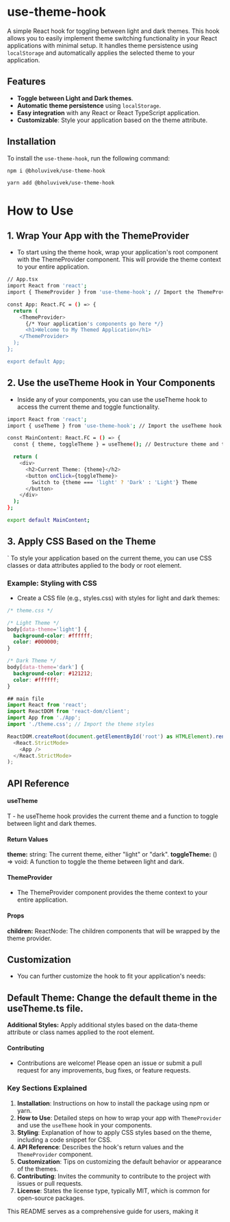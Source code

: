 # use-theme-hook

A simple React hook for toggling between light and dark themes. This hook allows you to easily implement theme switching functionality in your React applications with minimal setup. It handles theme persistence using `localStorage` and automatically applies the selected theme to your application.

## Features

- **Toggle between Light and Dark themes**.
- **Automatic theme persistence** using `localStorage`.
- **Easy integration** with any React or React TypeScript application.
- **Customizable**: Style your application based on the theme attribute.

## Installation

To install the `use-theme-hook`, run the following command:

```bash
npm i @bholuvivek/use-theme-hook
```

```bash
yarn add @bholuvivek/use-theme-hook
```

# How to Use

## 1. Wrap Your App with the ThemeProvider
- To start using the theme hook, wrap your application's root component with the ThemeProvider component. This will provide the theme context to your entire application.

```bash
// App.tsx
import React from 'react';
import { ThemeProvider } from 'use-theme-hook'; // Import the ThemeProvider from the package

const App: React.FC = () => {
  return (
    <ThemeProvider>
      {/* Your application's components go here */}
      <h1>Welcome to My Themed Application</h1>
    </ThemeProvider>
  );
};

export default App;
```


## 2. Use the useTheme Hook in Your Components
- Inside any of your components, you can use the useTheme hook to access the current theme and toggle functionality.

```bash
import React from 'react';
import { useTheme } from 'use-theme-hook'; // Import the useTheme hook from the package

const MainContent: React.FC = () => {
  const { theme, toggleTheme } = useTheme(); // Destructure theme and toggleTheme from the hook

  return (
    <div>
      <h2>Current Theme: {theme}</h2>
      <button onClick={toggleTheme}>
        Switch to {theme === 'light' ? 'Dark' : 'Light'} Theme
      </button>
    </div>
  );
};

export default MainContent;
```


##  3. Apply CSS Based on the Theme
` To style your application based on the current theme, you can use CSS classes or data attributes applied to the body or root element.

### Example: Styling with CSS
- Create a CSS file (e.g., styles.css) with styles for light and dark themes:


```css
/* theme.css */

/* Light Theme */
body[data-theme='light'] {
  background-color: #ffffff;
  color: #000000;
}

/* Dark Theme */
body[data-theme='dark'] {
  background-color: #121212;
  color: #ffffff;
}
```

```javascript
## main file
import React from 'react';
import ReactDOM from 'react-dom/client';
import App from './App';
import './theme.css'; // Import the theme styles

ReactDOM.createRoot(document.getElementById('root') as HTMLElement).render(
  <React.StrictMode>
    <App />
  </React.StrictMode>
);

```


## API Reference
 #### useTheme
T - he useTheme hook provides the current theme and a function to toggle between light and dark themes.

#### Return Values
 **theme:** string: The current theme, either "light" or "dark".
**toggleTheme:** () => void: A function to toggle the theme between light and dark.

#### ThemeProvider
- The ThemeProvider component provides the theme context to your entire application.

#### Props

**children:** ReactNode: The children components that will be wrapped by the theme provider.

## Customization
 - You can further customize the hook to fit your application's needs:

## Default Theme: Change the default theme in the useTheme.ts file.
**Additional Styles:** Apply additional styles based on the data-theme attribute or class names applied to the 
root element.

#### Contributing
 - Contributions are welcome! Please open an issue or submit a pull request for any improvements, bug fixes, or feature requests.


### Key Sections Explained

1. **Installation**: Instructions on how to install the package using npm or yarn.
2. **How to Use**: Detailed steps on how to wrap your app with `ThemeProvider` and use the `useTheme` hook in your components.
3. **Styling**: Explanation of how to apply CSS styles based on the theme, including a code snippet for CSS.
4. **API Reference**: Describes the hook's return values and the `ThemeProvider` component.
5. **Customization**: Tips on customizing the default behavior or appearance of the themes.
6. **Contributing**: Invites the community to contribute to the project with issues or pull requests.
7. **License**: States the license type, typically MIT, which is common for open-source packages.

This README serves as a comprehensive guide for users, making it
